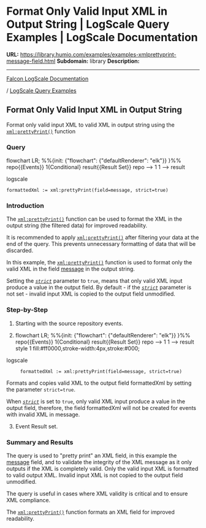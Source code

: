 # Format Only Valid Input XML in Output String | LogScale Query Examples | LogScale Documentation

**URL:** https://library.humio.com/examples/examples-xmlprettyprint-message-field.html
**Subdomain:** library
**Description:** 

---

[Falcon LogScale Documentation](https://library.humio.com)

/ [LogScale Query Examples](examples.html)

## Format Only Valid Input XML in Output String

Format only valid input XML to valid XML in output string using the [`xml:prettyPrint()`](https://library.humio.com/data-analysis/functions-xml-prettyprint.html) function 

### Query

flowchart LR; %%{init: {"flowchart": {"defaultRenderer": "elk"}} }%% repo{{Events}} 1{Conditional} result{{Result Set}} repo --> 1 1 --> result

logscale
    
    
    formattedXml := xml:prettyPrint(field=message, strict=true)

### Introduction

The [`xml:prettyPrint()`](https://library.humio.com/data-analysis/functions-xml-prettyprint.html) function can be used to format the XML in the output string (the filtered data) for improved readability. 

It is recommended to apply [`xml:prettyPrint()`](https://library.humio.com/data-analysis/functions-xml-prettyprint.html) after filtering your data at the end of the query. This prevents unnecessary formatting of data that will be discarded. 

In this example, the [`xml:prettyPrint()`](https://library.humio.com/data-analysis/functions-xml-prettyprint.html) function is used to format only the valid XML in the field [message](https://library.humio.com/logscale-repo-schema/logscale-repo-schema-humio-activity-terms-action.html) in the output string. 

Setting the [_`strict`_](https://library.humio.com/data-analysis/functions-xml-prettyprint.html#query-functions-xml-prettyprint-strict) parameter to `true`, means that only valid XML input produce a value in the output field. By default - if the [_`strict`_](https://library.humio.com/data-analysis/functions-xml-prettyprint.html#query-functions-xml-prettyprint-strict) parameter is not set - invalid input XML is copied to the output field unmodified. 

### Step-by-Step

  1. Starting with the source repository events.

  2. flowchart LR; %%{init: {"flowchart": {"defaultRenderer": "elk"}} }%% repo{{Events}} 1{Conditional} result{{Result Set}} repo --> 1 1 --> result style 1 fill:#ff0000,stroke-width:4px,stroke:#000;

logscale
         
         formattedXml := xml:prettyPrint(field=message, strict=true)

Formats and copies valid XML to the output field formattedXml by setting the parameter `strict=true`. 

When [_`strict`_](https://library.humio.com/data-analysis/functions-xml-prettyprint.html#query-functions-xml-prettyprint-strict) is set to `true`, only valid XML input produce a value in the output field, therefore, the field formattedXml will not be created for events with invalid XML in message. 

  3. Event Result set.




### Summary and Results

The query is used to "pretty print" an XML field, in this example the [message](https://library.humio.com/logscale-repo-schema/logscale-repo-schema-humio-activity-terms-action.html) field, and to validate the integrity of the XML message as it only outputs if the XML is completely valid. Only the valid input XML is formatted to valid output XML. Invalid input XML is not copied to the output field unmodified. 

The query is useful in cases where XML validity is critical and to ensure XML compliance. 

The [`xml:prettyPrint()`](https://library.humio.com/data-analysis/functions-xml-prettyprint.html) function formats an XML field for improved readability.
